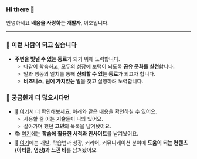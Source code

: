 ### Hi there 👋

안녕하세요 **배움을 사랑하는 개발자**, 이호입니다. 

---

### 🌱 이런 사람이 되고 싶습니다

- **주변을 빛낼 수 있는 동료**가 되기 위해 노력합니다.
  - 다같이 학습하고, 모두의 성장에 보탬이 되도록 **공유 문화를 실천**합니다. 
  - 말과 행동의 일치를 통해 **신뢰할 수 있는 동료**가 되고자 합니다.
  - **비즈니스, 팀에 가치있는 일**을 찾고 실행하려 노력합니다.

### :information_desk_person: 궁금한게 더 많으시다면

- 📄 [여기](https://lovetoknow.notion.site/fcbbc3ce2a6a45a88d986cbc05ac0f64)서 더 확인해보세요. 아래와 같은 내용을 확인하실 수 있어요.
  - 사용할 줄 아는 **기술**들이 나와 있어요.
  - 살아가며 했던 **고민**의 목록을 남겨놨어요.
- 📚 [여기](https://github.com/leeho1110/the-dev-book-archive)에는 **학습에 활용한 서적과 인사이트**를 남겨놨어요.
- 🤔 [여기](https://lovetoknow.notion.site/d5442f4cb963462b8b0ab9cd79d9c84e)에는 개발, 학습법과 성장, 커리어, 커뮤니케이션 분야에 **도움이 되는 컨텐츠(아티클, 영상)과 느낀 바**를 남겨놨어요. 
